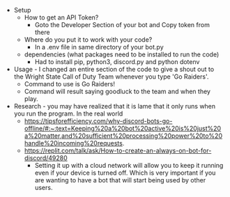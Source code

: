 - Setup
	- How to get an API Token?
		- Goto the Developer Section of your bot and Copy token from there
	- Where do you put it to work with your code?
		- In a .env file in same directory of your bot.py
	- dependencies (what packages need to be installed to run the code)
		- Had to install pip, python3, discord.py and python dotenv
- Usage
        - I changed an entire section of the code to give a shout out to the Wright State Call of Duty Team whenever you type 'Go Raiders'. 
	- Command to use is Go Raiders!
	- Command will result saying goodluck to the team and when they play.
- Research
        - you may have realized that it is lame that it only runs
	  when you run the program.
          In the real world
	- https://tipsforefficiency.com/why-discord-bots-go-offline/#:~:text=Keeping%20a%20bot%20active%20is%20just%20a%20matter,and%20sufficient%20processing%20power%20to%20handle%20incoming%20requests.
	- https://replit.com/talk/ask/How-to-create-an-always-on-bot-for-discord/49280
		- Setting it up with a cloud network will allow you to keep it running even if your device is turned off. Which is very important if you are wanting to have a bot that will start being used by other users.
